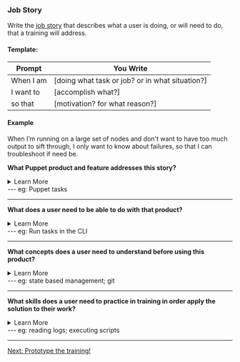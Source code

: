 ### Job Story
Write the [job story](https://confluence.puppetlabs.com/display/UX/Job+Stories) that describes what a user is doing, or will need to do, that a training will address.

#### Template:

|Prompt| You Write|
|------|----------|
|When I am| [doing what task or job? or in what situation?]|
|I want to| [accomplish what?]|
|so that |[motivation? for what reason?]|

#### Example
When I’m running on a large set of nodes and don't want to have too much output to sift through, I only want to know about failures, so that I can troubleshoot if need be. 

**What Puppet product and feature addresses this story?**
<details>
<summary>Learn More</summary>
If there is more than one, list them all. You can prioritize training needs as you go through this process.
</details>
---
eg: Puppet tasks

---
**What does a user need to be able to do with that product?**
<details>
<summary>Learn More</summary>
These are the competencies and skills required for the user to perform critical tasks and activities in their role with the product or feature. Be explicit. 
</details>
---
eg: Run tasks in the CLI

---
**What concepts does a user need to understand before using this product?**
<details>
<summary>Learn More</summary>
These are skills that we can teach the user, or ones we will explicitly state they need to know prior to the training. Without these skills, a user will not be able to accomplish the lesson.
</details>
---
eg: state based management; git

---

**What skills does a user need to practice in training in order apply the solution to their work?**
<details>
<summary>Learn More</summary>For beginner skills, this may be as simple as memorizing key terminology or knowing where to find documentation. For more advanced skill training, this should be more analytical and focus on higher-level thinking.
</details>
---
eg: reading logs; executing scripts

---

[Next: Prototype the training!](https://github.com/puppetlabs/courseware-lms-content/blob/master/course_development_kit/2_DesignStrategy.md)


